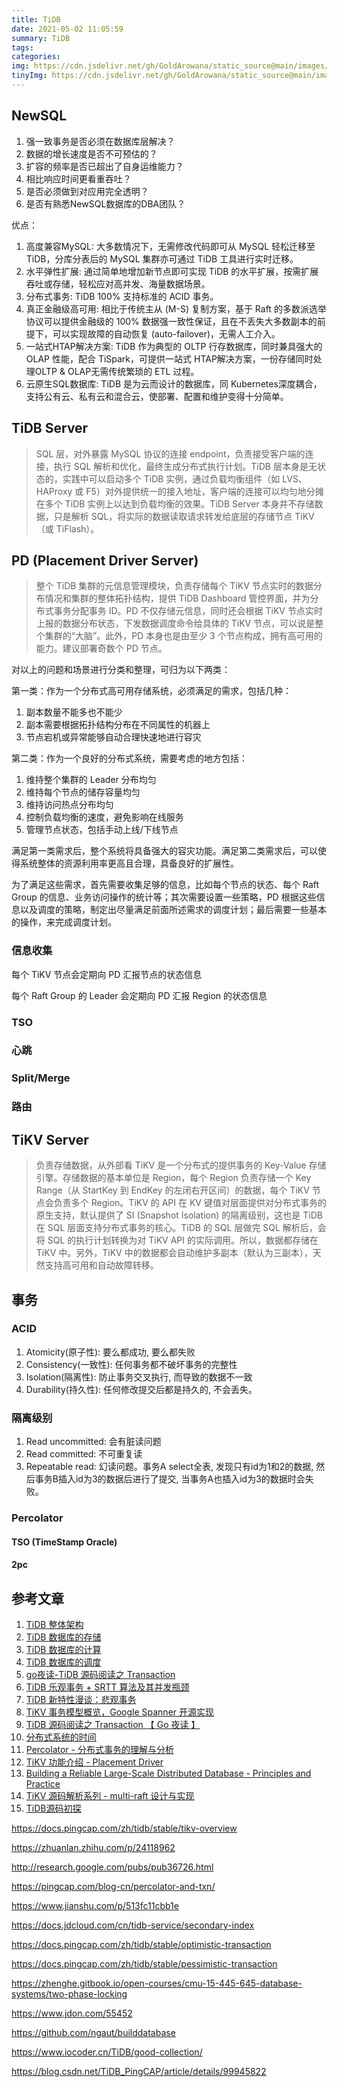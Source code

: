 ```yaml
---
title: TiDB
date: 2021-05-02 11:05:59
summary: TiDB
tags:
categories:
img: https://cdn.jsdelivr.net/gh/GoldArowana/static_source@main/images/cover/co144.jpg
tinyImg: https://cdn.jsdelivr.net/gh/GoldArowana/static_source@main/images/tiny/cover/co144.jpg
---
```


## NewSQL
1. 强一致事务是否必须在数据库层解决？
2. 数据的增长速度是否不可预估的？
3. 扩容的频率是否已超出了自身运维能力？
4. 相比响应时间更看重吞吐？
5. 是否必须做到对应用完全透明？
6. 是否有熟悉NewSQL数据库的DBA团队？


优点：

1. 高度兼容MySQL: 大多数情况下，无需修改代码即可从 MySQL 轻松迁移至 TiDB，分库分表后的 MySQL 集群亦可通过 TiDB 工具进行实时迁移。
2. 水平弹性扩展: 通过简单地增加新节点即可实现 TiDB 的水平扩展，按需扩展吞吐或存储，轻松应对高并发、海量数据场景。
3. 分布式事务: TiDB 100% 支持标准的 ACID 事务。
4. 真正金融级高可用: 相比于传统主从 (M-S) 复制方案，基于 Raft 的多数派选举协议可以提供金融级的 100% 数据强一致性保证，且在不丢失大多数副本的前提下，可以实现故障的自动恢复 (auto-failover)，无需人工介入。
5. 一站式HTAP解决方案: TiDB 作为典型的 OLTP 行存数据库，同时兼具强大的 OLAP 性能，配合 TiSpark，可提供一站式 HTAP解决方案，一份存储同时处理OLTP & OLAP无需传统繁琐的 ETL 过程。
6. 云原生SQL数据库: TiDB 是为云而设计的数据库，同 Kubernetes深度耦合，支持公有云、私有云和混合云，使部署、配置和维护变得十分简单。

## TiDB Server
> SQL 层，对外暴露 MySQL 协议的连接 endpoint，负责接受客户端的连接，执行 SQL 解析和优化，最终生成分布式执行计划。TiDB 层本身是无状态的，实践中可以启动多个 TiDB 实例，通过负载均衡组件（如 LVS、HAProxy 或 F5）对外提供统一的接入地址，客户端的连接可以均匀地分摊在多个 TiDB 实例上以达到负载均衡的效果。TiDB Server 本身并不存储数据，只是解析 SQL，将实际的数据读取请求转发给底层的存储节点 TiKV（或 TiFlash）。

## PD (Placement Driver Server)
> 整个 TiDB 集群的元信息管理模块，负责存储每个 TiKV 节点实时的数据分布情况和集群的整体拓扑结构，提供 TiDB Dashboard 管控界面，并为分布式事务分配事务 ID。PD 不仅存储元信息，同时还会根据 TiKV 节点实时上报的数据分布状态，下发数据调度命令给具体的 TiKV 节点，可以说是整个集群的“大脑”。此外，PD 本身也是由至少 3 个节点构成，拥有高可用的能力。建议部署奇数个 PD 节点。


对以上的问题和场景进行分类和整理，可归为以下两类：

第一类：作为一个分布式高可用存储系统，必须满足的需求，包括几种：

1. 副本数量不能多也不能少
2. 副本需要根据拓扑结构分布在不同属性的机器上
3. 节点宕机或异常能够自动合理快速地进行容灾


第二类：作为一个良好的分布式系统，需要考虑的地方包括：
1. 维持整个集群的 Leader 分布均匀
2. 维持每个节点的储存容量均匀
3. 维持访问热点分布均匀
4. 控制负载均衡的速度，避免影响在线服务
5. 管理节点状态，包括手动上线/下线节点 

满足第一类需求后，整个系统将具备强大的容灾功能。满足第二类需求后，可以使得系统整体的资源利用率更高且合理，具备良好的扩展性。

为了满足这些需求，首先需要收集足够的信息，比如每个节点的状态、每个 Raft Group 的信息、业务访问操作的统计等；其次需要设置一些策略，PD 根据这些信息以及调度的策略，制定出尽量满足前面所述需求的调度计划；最后需要一些基本的操作，来完成调度计划。

### 信息收集
每个 TiKV 节点会定期向 PD 汇报节点的状态信息

每个 Raft Group 的 Leader 会定期向 PD 汇报 Region 的状态信息

### TSO

### 心跳

### Split/Merge

### 路由


## TiKV Server
> 负责存储数据，从外部看 TiKV 是一个分布式的提供事务的 Key-Value 存储引擎。存储数据的基本单位是 Region，每个 Region 负责存储一个 Key Range（从 StartKey 到 EndKey 的左闭右开区间）的数据，每个 TiKV 节点会负责多个 Region。TiKV 的 API 在 KV 键值对层面提供对分布式事务的原生支持，默认提供了 SI (Snapshot Isolation) 的隔离级别，这也是 TiDB 在 SQL 层面支持分布式事务的核心。TiDB 的 SQL 层做完 SQL 解析后，会将 SQL 的执行计划转换为对 TiKV API 的实际调用。所以，数据都存储在 TiKV 中。另外，TiKV 中的数据都会自动维护多副本（默认为三副本），天然支持高可用和自动故障转移。

## 事务

### ACID
1. Atomicity(原子性): 要么都成功, 要么都失败
1. Consistency(一致性): 任何事务都不破坏事务的完整性
1. Isolation(隔离性): 防止事务交叉执行, 而导致的数据不一致
1. Durability(持久性): 任何修改提交后都是持久的, 不会丢失。

### 隔离级别
1. Read uncommitted: 会有脏读问题
1. Read committed: 不可重复读
1. Repeatable read: 幻读问题。事务A select全表, 发现只有id为1和2的数据, 然后事务B插入id为3的数据后进行了提交, 当事务A也插入id为3的数据时会失败。


### Percolator
#### TSO (TimeStamp Oracle)
#### 2pc

## 参考文章
1. [TiDB 整体架构](https://docs.pingcap.com/zh/tidb/stable/tidb-architecture)
2. [TiDB 数据库的存储](https://docs.pingcap.com/zh/tidb/stable/tidb-storage)
3. [TiDB 数据库的计算](https://docs.pingcap.com/zh/tidb/stable/tidb-computing)
4. [TiDB 数据库的调度](https://docs.pingcap.com/zh/tidb/stable/tidb-scheduling)
5. [go夜读-TiDB 源码阅读之 Transaction](https://talkgo.org/t/topic/68)
6. [TiDB 乐观事务 + SRTT 算法及其并发瓶颈](https://zhenghe.gitbook.io/open-courses/cmu-15-445-645-database-systems/two-phase-locking)
7. [TiDB 新特性漫谈：悲观事务](https://pingcap.com/blog-cn/pessimistic-transaction-the-new-features-of-tidb)
8. [TiKV 事务模型概览，Google Spanner 开源实现](https://pingcap.com/blog-cn/tidb-transaction-model)
9. [TiDB 源码阅读之 Transaction 【 Go 夜读 】](https://www.youtube.com/watch?v=A46VE3aUTKo)
10. [分布式系统的时间](https://blog.csdn.net/chdhust/article/details/74839277)
11. [Percolator - 分布式事务的理解与分析](https://zhuanlan.zhihu.com/p/261115166)
12. [TiKV 功能介绍 - Placement Driver](https://pingcap.com/zh/blog/placement-driver)
13. [Building a Reliable Large-Scale Distributed Database - Principles and Practice](https://pingcap.com/zh/blog/talk-principles-practice)
14. [TiKV 源码解析系列 - multi-raft 设计与实现](https://pingcap.com/zh/blog/the-design-and-implementation-of-multi-raft)
15. [TiDB源码初探](https://yushuangqi.com/blog/2016/tidb-yuan-ma-chu-tan.html)

https://docs.pingcap.com/zh/tidb/stable/tikv-overview

https://zhuanlan.zhihu.com/p/24118962

http://research.google.com/pubs/pub36726.html

https://pingcap.com/blog-cn/percolator-and-txn/

https://www.jianshu.com/p/513fc11cbb1e

https://docs.jdcloud.com/cn/tidb-service/secondary-index

https://docs.pingcap.com/zh/tidb/stable/optimistic-transaction

https://docs.pingcap.com/zh/tidb/stable/pessimistic-transaction

https://zhenghe.gitbook.io/open-courses/cmu-15-445-645-database-systems/two-phase-locking

https://www.jdon.com/55452

https://github.com/ngaut/builddatabase

https://www.iocoder.cn/TiDB/good-collection/

https://blog.csdn.net/TiDB_PingCAP/article/details/99945822

